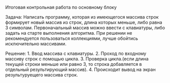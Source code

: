 Итоговая контрольная работа по основному блоку

Задача: Написать программу, которая из имеющегося массива строк формирует новый массив из строк, длина которых меньше, 
либо равна 3 символам. Первоначальный массив можно ввести с клавиатуры, либо задать на старте выполнения алгоритма. 
При решении не рекомендуется пользоваться коллекциями, лучше обойтись исключительно массивами.

Решение: 1. Ввод массива с клавиатуры. 2. Проход по входному массиву строк с помощью цикла. 3. Проверка цикла.(если длина текущей строки меньше или равно 3, то
строка добавляется в отдельный результирующий массив). 4. Происходит вывод на экран результуруещего массива строк.